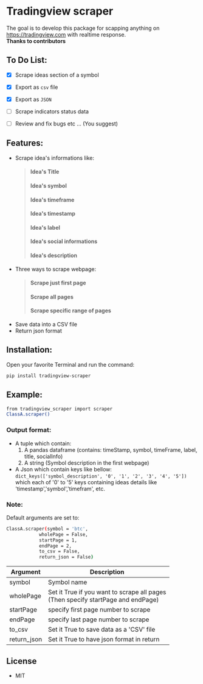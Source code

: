 # Tradingview scraper

The goal is to develop this package for scapping anything on https://tradingview.com with realtime response.  
**Thanks to contributors**


## To Do List:
- [x] Scrape ideas section of a symbol
- [x] Export as `csv` file
- [x] Export as `JSON`
- [ ] Scrape indicators status data
- [ ] Review and fix bugs
  etc ... (You suggest)


## Features:

- Scrape idea's informations like:
  > #### Idea's Title
  > #### Idea's symbol
  > #### Idea's timeframe
  > #### Idea's timestamp
  > #### Idea's label
  > #### Idea's social informations
  > #### Idea's description
- Three ways to scrape webpage:
  > #### Scrape just first page
  > #### Scrape all pages
  > #### Scrape specific range of pages
- Save data into a CSV file
- Return json format


## Installation:
Open your favorite Terminal and run the command:
```sh
pip install tradingview-scraper
```


## Example:

```sh
from tradingview_scraper import scraper
ClassA.scraper()
```
### Output format:
- A tuple which contain:
  1. A pandas dataframe (contains: timeStamp, symbol, timeFrame, label, title, socialInfo) 
  2. A string (Symbol description in the first webpage)
- A Json which contain keys like bellow:   
  `dict_keys(['symbol_description', '0', '1', '2', '3', '4', '5'])`   
  which each of '0' to '5' keys containing ideas details like 'timestamp','symbol','timefram', etc.
  
### Note:
Default arguments are set to:
```sh
ClassA.scraper(symbol = 'btc',
            wholePage = False,
            startPage = 1,
            endPage = 2, 
            to_csv = False,
            return_json = False)
```
Argument  | Description
--------  | -----------
symbol | Symbol name
wholePage | Set it True if you want to scrape all pages<br> (Then specify startPage and endPage)
startPage | specify first page number to scrape
endPage	| specify last page number to scrape
to_csv | Set it True to save data as a 'CSV' file
return_json | Set it True to have json format in return

## License
- MIT
